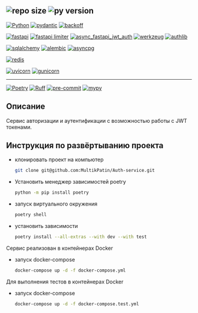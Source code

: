 ![repo size](https://img.shields.io/github/repo-size/foxygen-d/cat_charity_fund)
![py version](https://img.shields.io/pypi/pyversions/3)
-----
[![Python](https://img.shields.io/badge/Python-3.9|3.10|3.11-blue?style=flat&logo=python&logoColor=white)](https://www.python.org/)
[![pydantic](https://img.shields.io/badge/pydantic-2.6.3-blue?style=flat&logo=python&logoColor=white)](https://pypi.org/project/pydantic/2.6.3/)
[![backoff](https://img.shields.io/badge/backoff-2.2.1-blue?style=flat&logo=python&logoColor=white)](https://pypi.org/project/backoff/2.2.1/)

[![fastapi](https://img.shields.io/badge/fastapi-0.110.0-blue?style=flat&logo=python&logoColor=white)](https://pypi.org/project/fastapi/0.110.0/)
[![fastapi limiter](https://img.shields.io/badge/fastapi_limiter-0.1.6-blue?style=flat&logo=python&logoColor=white)](https://pypi.org/project/fastapi_limiter/0.1.6/)
[![async_fastapi_jwt_auth](https://img.shields.io/badge/async_fastapi_jwt_auth-0.6.4-blue?style=flat&logo=python&logoColor=white)](https://pypi.org/project/async_fastapi_jwt_auth/0.6.4/)
[![werkzeug](https://img.shields.io/badge/werkzeug-3.0.2-blue?style=flat&logo=python&logoColor=white)](https://pypi.org/project/werkzeug/3.0.2/)
[![authlib](https://img.shields.io/badge/authlib-1.3.0-blue?style=flat&logo=python&logoColor=white)](https://pypi.org/project/authlib/1.3.0/)

[![sqlalchemy](https://img.shields.io/badge/sqlalchemy-2.0.29-blue?style=flat&logo=python&logoColor=white)](https://pypi.org/project/sqlalchemy/2.0.29/)
[![alembic](https://img.shields.io/badge/alembic-1.13.1-blue?style=flat&logo=python&logoColor=white)](https://pypi.org/project/alembic/1.13.1/)
[![asyncpg](https://img.shields.io/badge/asyncpg-0.29.0-blue?style=flat&logo=python&logoColor=white)](https://pypi.org/project/asyncpg/0.29.0/)

[![redis](https://img.shields.io/badge/redis-5.0.3-blue?style=flat&logo=python&logoColor=white)](https://pypi.org/project/redis/5.0.3)

[![uvicorn](https://img.shields.io/badge/uvicorn-0.28.0-blue?style=flat&logo=python&logoColor=white)](https://pypi.org/project/uvicorn/0.28.0/)
[![gunicorn](https://img.shields.io/badge/gunicorn-21.2.0-blue?style=flat&logo=python&logoColor=white)](https://pypi.org/project/gunicorn/21.2.0/)


---
[![Poetry](https://img.shields.io/badge/Poetry-used-green?style=flat&logo=python&logoColor=white)](https://pypi.org/project/poetry/)
[![Ruff](https://img.shields.io/badge/Ruff-used-green?style=flat&logo=python&logoColor=white)](https://pypi.org/project/ruff/)
[![pre-commit](https://img.shields.io/badge/pre_commit-used-green?style=flat&logo=python&logoColor=white)](https://pypi.org/project/pre_commit/)
[![mypy](https://img.shields.io/badge/mypy-used-green?style=flat&logo=python&logoColor=white)](https://pypi.org/project/mypy/)


## Описание

Сервис авторизации и аутентификации с возможностью работы с JWT токенами.


## Инструкция по развёртыванию проекта

* клонировать проект на компьютер
    ```bash
    git clone git@github.com:MultikPatin/Auth-service.git
    ```
* Установить менеджер зависимостей poetry
    ```bash
    python -m pip install poetry
    ```
* запуск виртуального окружения
    ```bash
    poetry shell
    ```
* установить зависимости
    ```bash
    poetry install --all-extras --with dev --with test
    ```
Сервис реализован в контейнерах Docker  

* запуск docker-compose
    ```bash
    docker-compose up -d -f docker-compose.yml
    ```
Для выполнения тестов в контейнерах Docker  

* запуск docker-compose
    ```bash
    docker-compose up -d -f docker-compose.test.yml
    ```
